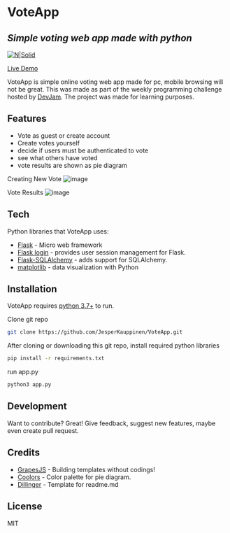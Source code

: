 # VoteApp
## _Simple voting web app made with python_

[![N|Solid](https://flask.palletsprojects.com/en/2.0.x/_images/flask-logo.png)](https://flask.palletsprojects.com/en/2.0.x/)

[Live Demo](https://jeb-voteapp.herokuapp.com/)

VoteApp is simple online voting web app made for pc, mobile browsing will not be great. 
This was made as part of the weekly programming challenge hosted by [DevJam](https://discord.gg/CCJvVD3Edr).
The project was made for learning purposes.

## Features

- Vote as guest or create account
- Create votes yourself
- decide if users must be authenticated to vote 
- see what others have voted
- vote results are shown as pie diagram

Creating New Vote
![image](https://user-images.githubusercontent.com/76889226/141230845-2ed34f77-4eaf-4bc5-be6a-ccccb4e4fd25.png)

Vote Results
![image](https://user-images.githubusercontent.com/76889226/141230928-fc12eaec-8353-4ddb-a122-9c3b9a7d2546.png)


## Tech

Python libraries that VoteApp uses:

- [Flask] - Micro web framework
- [Flask login] - provides user session management for Flask.
- [Flask-SQLAlchemy] - adds support for SQLAlchemy.
- [matplotlib] - data visualization with Python


## Installation

VoteApp requires [python 3.7+](https://www.python.org/downloads/) to run.

Clone git repo
```sh
git clone https://github.com/JesperKauppinen/VoteApp.git
```

After cloning or downloading this git repo, install required python libraries

```sh
pip install -r requirements.txt
```

run app.py
```sh
python3 app.py
```


## Development

Want to contribute? Great!
Give feedback, suggest new features, maybe even create pull request.


## Credits
- [GrapesJS] - Building templates without codings!
- [Coolors] - Color palette for pie diagram.
- [Dillinger] - Template for readme.md



## License

MIT

   [GrapesJS]: <https://grapesjs.com/>
   [Coolors]: <https://coolors.co/>
   [Dillinger]: <https://dillinger.io/>
   [Flask]: <https://flask.palletsprojects.com/en/2.0.x/>
   [Flask login]: <https://flask-login.readthedocs.io/en/latest/>
   [Flask-SQLAlchemy]: <https://flask-sqlalchemy.palletsprojects.com/en/2.x/>
   [matplotlib]: <https://matplotlib.org/>
